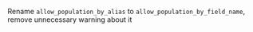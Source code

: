 Rename `allow_population_by_alias` to `allow_population_by_field_name`, remove unnecessary warning about it
